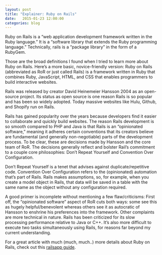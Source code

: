 ```yaml
---
layout: post
title: "Explainer: Ruby on Rails"
date:   2015-01-23 12:00:00
categories: blog
---
```

Ruby on Rails is a “web application development framework written in the Ruby language.” It is a “software library that extends the Ruby programming language.” Technically, rails is a “package library” in the form of a RubyGem.

Those are the broad definitions I found when I tried to learn more about Ruby on Rails. Here’s a more basic, novice-friendly version: Ruby on Rails (abbreviated as RoR or just called Rails) is a framework written in Ruby that combines Ruby, JavaScript, HTML, and CSS that enables programmers to build interactive websites.

Rails was released by creator David Heinemeier Hansson 2004 as an open-source project. Its status as open source is one reason Rails is so popular and has been so widely adopted. Today massive websites like Hulu, Github, and Shopify run on Rails.

Rails has gained popularity over the years because developers find it easier to collaborate and quickly build websites. The reason Rails development is so smooth compared to PHP and Java is that Rails is an “opinionated software,” meaning it adheres certain conventions that its creators believe are fundamental (and generally non-negotiable) parts of the development process. To be clear, these are decisions made by Hansson and the core team of RoR. The decisions generally reflect and bolster Rail’s commitment to a couple core philosophies: Don’t Repeat Yourself and Convention Over Configuration.

Don’t Repeat Yourself is a tenet that advises against duplicate/repetitive code. Convention Over Configuration refers to the (opinionated) automation that’s part of Rails. Rails makes assumptions, so, for example, when you create a model object in Rails, that data will be saved in a table with the same name as the object without any configuration required.

A good primer is incomplete without mentioning a few flaw/criticisms: First off, the “opinionated software” aspect of RoR cuts both ways: some see this as hugely helpful/benevolent whereas others see it as autocratic of Hansson to enshrine his preferences into the framework. Other complaints are more technical in nature. Rails has been criticized for its slow processing performance relative to Java or C++. It’s also more difficult to execute two tasks simultaneously using Rails, for reasons far beyond my current understanding.

For a great article with much (much, much..) more details about Ruby on Rails, check out this [railsapp guide](http://railsapps.github.io/what-is-ruby-rails.html).
